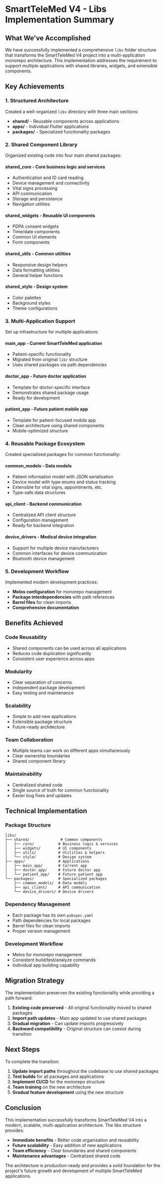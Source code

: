 # SmartTeleMed V4 - Libs Implementation Summary

## What We've Accomplished

We have successfully implemented a comprehensive `libs` folder structure that transforms the SmartTeleMed V4 project into a multi-application monorepo architecture. This implementation addresses the requirement to support multiple applications with shared libraries, widgets, and extensible components.

## Key Achievements

### 1. **Structured Architecture**
Created a well-organized `libs` directory with three main sections:
- **shared/** - Reusable components across applications
- **apps/** - Individual Flutter applications  
- **packages/** - Specialized functionality packages

### 2. **Shared Component Library**
Organized existing code into four main shared packages:

#### **shared_core** - Core business logic and services
- Authentication and ID card reading
- Device management and connectivity 
- Vital signs processing
- API communication
- Storage and persistence
- Navigation utilities

#### **shared_widgets** - Reusable UI components
- PDPA consent widgets
- Time/date components
- Common UI elements
- Form components

#### **shared_utils** - Common utilities
- Responsive design helpers
- Data formatting utilities
- General helper functions

#### **shared_style** - Design system
- Color palettes
- Background styles
- Theme configurations

### 3. **Multi-Application Support**
Set up infrastructure for multiple applications:

#### **main_app** - Current SmartTeleMed application
- Patient-specific functionality
- Migrated from original `lib/` structure
- Uses shared packages via path dependencies

#### **doctor_app** - Future doctor application
- Template for doctor-specific interface
- Demonstrates shared package usage
- Ready for development

#### **patient_app** - Future patient mobile app
- Template for patient-focused mobile app
- Clean architecture using shared components
- Mobile-optimized structure

### 4. **Reusable Package Ecosystem**
Created specialized packages for common functionality:

#### **common_models** - Data models
- Patient information model with JSON serialization
- Device model with type enums and status tracking
- Extensible for vital signs, appointments, etc.
- Type-safe data structures

#### **api_client** - Backend communication
- Centralized API client structure
- Configuration management
- Ready for backend integration

#### **device_drivers** - Medical device integration
- Support for multiple device manufacturers
- Common interfaces for device communication
- Bluetooth device management

### 5. **Development Workflow**
Implemented modern development practices:
- **Melos configuration** for monorepo management
- **Package interdependencies** with path references
- **Barrel files** for clean imports
- **Comprehensive documentation**

## Benefits Achieved

### **Code Reusability**
- Shared components can be used across all applications
- Reduces code duplication significantly
- Consistent user experience across apps

### **Modularity** 
- Clear separation of concerns
- Independent package development
- Easy testing and maintenance

### **Scalability**
- Simple to add new applications
- Extensible package structure
- Future-ready architecture

### **Team Collaboration**
- Multiple teams can work on different apps simultaneously
- Clear ownership boundaries
- Shared component library

### **Maintainability**
- Centralized shared code
- Single source of truth for common functionality
- Easier bug fixes and updates

## Technical Implementation

### **Package Structure**
```
libs/
├── shared/              # Common components
│   ├── core/           # Business logic & services  
│   ├── widgets/        # UI components
│   ├── utils/          # Utilities & helpers
│   └── style/          # Design system
├── apps/               # Applications
│   ├── main_app/       # Current app
│   ├── doctor_app/     # Future doctor app
│   └── patient_app/    # Future patient app
└── packages/           # Specialized packages
    ├── common_models/  # Data models
    ├── api_client/     # API communication
    └── device_drivers/ # Device drivers
```

### **Dependency Management**
- Each package has its own `pubspec.yaml`
- Path dependencies for local packages
- Barrel files for clean imports
- Proper version management

### **Development Workflow**
- Melos for monorepo management
- Consistent build/test/analyze commands
- Individual app building capability

## Migration Strategy

The implementation preserves the existing functionality while providing a path forward:

1. **Existing code preserved** - All original functionality moved to shared packages
2. **Import path updates** - Main app updated to use shared packages
3. **Gradual migration** - Can update imports progressively
4. **Backward compatibility** - Original structure can coexist during transition

## Next Steps

To complete the transition:

1. **Update import paths** throughout the codebase to use shared packages
2. **Test builds** for all packages and applications
3. **Implement CI/CD** for the monorepo structure
4. **Team training** on the new architecture
5. **Gradual feature development** using the new structure

## Conclusion

This implementation successfully transforms SmartTeleMed V4 into a modern, scalable, multi-application architecture. The libs structure provides:

- **Immediate benefits** - Better code organization and reusability
- **Future scalability** - Easy addition of new applications
- **Team efficiency** - Clear boundaries and shared components
- **Maintenance advantages** - Centralized shared code

The architecture is production-ready and provides a solid foundation for the project's future growth and development of multiple SmartTeleMed applications.